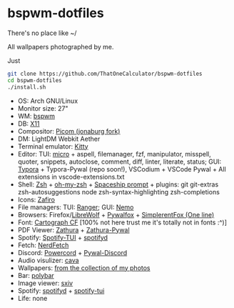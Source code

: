 # bspwm-dotfiles
There's no place like ~/

All wallpapers photographed by me.

Just 
```sh
git clone https://github.com/ThatOneCalculator/bspwm-dotfiles
cd bspwm-dotfiles
./install.sh
```

- OS: Arch GNU/Linux
- Monitor size: 27"
- WM: [bspwm](https://github.com/baskerville/bspwm)
- DB: [X11](https://x.org/)
- Compositor: [Picom (jonaburg fork)](https://github.com/jonaburg/picom)
- DM: LightDM Webkit Aether
- Terminal emulator: [Kitty](https://github.com/kovidgoyal/kitty)
- Editor: TUI: [micro](https://micro-editor.github.io/) + aspell, filemanager, fzf, manipulator, misspell, quoter, snippets, autoclose, comment, diff, linter, literate, status; GUI: [Typora](https://typora.io/) + Typora-Pywal (repo soon!), VSCodium + VSCode Pywal + All extensions in vscode-extensions.txt
- Shell: [Zsh](https://www.zsh.org/) + [oh-my-zsh](https://ohmyz.sh) + [Spaceship prompt](https://github.com/denysdovhan/spaceship-prompt) + plugins: git git-extras zsh-autosuggestions node zsh-syntax-highlighting zsh-completions
- Icons: [Zafiro](https://github.com/zayronxio/Zafiro-icons)
- File managers: TUI: [Ranger](https://github.com/linuxmint/nemo); GUI: [Nemo](https://github.com/linuxmint/nemo)
- Browsers: Firefox/[LibreWolf](https://librewolf-community.gitlab.io/) + [Pywalfox](https://github.com/frewacom/pywalfox) + [SimplerentFox (One line)](https://github.com/MiguelRAvila/SimplerentFox/blob/master/Linux/userChrome__OneLine.css)
- Font: [Cartograph CF](https://connary.com/cartograph.html) \[100% not here trust me it's totally not in fonts :^)\]
- PDF Viewer: [Zathura](https://pwmt.org/projects/zathura/) + [Zathura-Pywal](https://github.com/GideonWolfe/Zathura-Pywal)
- Spotify: [Spotify-TUI](https://github.com/Rigellute/spotify-tui) + [spotifyd](https://github.com/Spotifyd/spotifyd)
- Fetch: [NerdFetch](https://github.com/thatonecalculator/nerdfetch)
- Discord: [Powercord](https://powercord.dev/) + [Pywal-Discord](https://github.com/FilipLitwora/pywal-discord)
- Audio visulizer: [cava](https://github.com/karlstav/cava)
- Wallpapers: [from the collection of my photos](https://github.com/rose-pine/wallpapers)
- Bar: [polybar](https://github.com/polybar/polybar)
- Image viewer: [sxiv](https://github.com/muennich/sxiv)
- Spotify: [spotifyd](https://github.com/Spotifyd/spotifyd) + [spotify-tui](https://github.com/Rigellute/spotify-tui)
- Life: none
